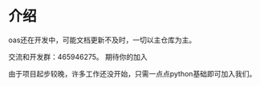 # 介绍

oas还在开发中，可能文档更新不及时，一切以主仓库为主。

交流和开发群：465946275。 期待你的加入

由于项目起步较晚，许多工作还没开始，只需一点点python基础即可加入我们。
